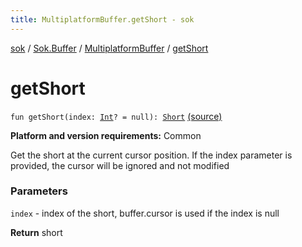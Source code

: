 ```yaml
---
title: MultiplatformBuffer.getShort - sok
---
```


[sok](../../index.html) / [Sok.Buffer](../index.html) / [MultiplatformBuffer](index.html) / [getShort](./get-short.html)

# getShort

`fun getShort(index: `[`Int`](https://kotlinlang.org/api/latest/jvm/stdlib/kotlin/-int/index.html)`? = null): `[`Short`](https://kotlinlang.org/api/latest/jvm/stdlib/kotlin/-short/index.html) [(source)](https://github.com/SeekDaSky/Sok/tree/master/common/sok-common/src/Sok/Buffer/MultiplatformBuffer.kt#L141)

**Platform and version requirements:** Common

Get the short at the current cursor position. If the index parameter is provided, the cursor will be ignored and not modified

### Parameters

`index` - index of the short, buffer.cursor is used if the index is null

**Return**
short


